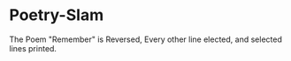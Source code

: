 # Poetry-Slam
The Poem "Remember" is Reversed, Every other line elected, and selected lines printed.
